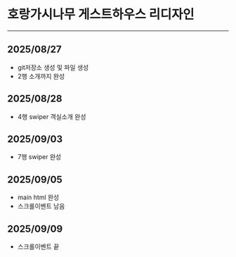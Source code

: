 # 호랑가시나무 게스트하우스 리디자인
----
## 2025/08/27
* git저장소 생성 및 파일 생성
* 2행 소개까지 완성
## 2025/08/28
* 4행 swiper 객실소개 완성
## 2025/09/03
* 7행 swiper 완성
## 2025/09/05
* main html 완성
* 스크롤이벤트 남음
## 2025/09/09
* 스크롤이벤트 끝
